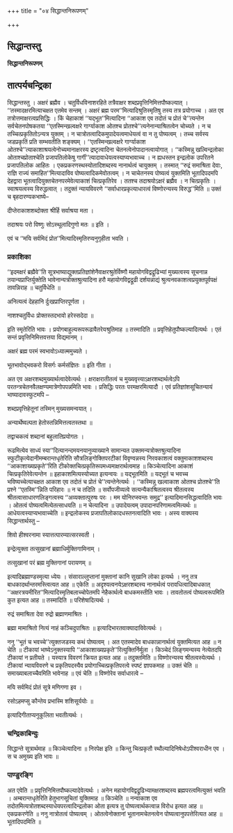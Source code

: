 +++
title = "०४ सिद्धान्तनिरूपणम्"

+++


## सिद्धान्तस्तु

**सिद्धान्तनिरूपणम्**

## **तात्पर्यचन्द्रिका**

सिद्धान्तस्तु । अक्षरं ब्रह्मैव । चतुर्विधविनाशरहिते तत्रैवाक्षर शब्दप्रवृत्तिनिमित्तपौष्कल्यात् । ‘‘तस्मादक्षरमित्याचक्षत एतमेव सन्तम् । अक्षरं ब्रह्म परम’’मित्यादिश्रुतिस्मृतिषु तस्य तत्र प्रयोगाच्च । अत एव तत्रोत्तमाक्षरत्वप्रसिद्धिः । किं चेहाकाशं ‘‘यद्भूत’’मित्यादिना ‘‘आकाश एव तदोतं च प्रोतं चे’’त्यन्तेन सर्वचेतनपोषकतया ‘‘एतस्मिन्खल्वक्षरे गार्ग्याकाश ओतश्च प्रोतश्चे’’त्यनेनान्याश्रितत्वेन चोच्यते । न च तच्चित्प्रकृतितोऽन्यत्र युक्तम् । न चात्रोतत्वादिकमुपादेयत्वमाधेयत्वं वा न तु पोष्यत्वम् । तच्च सर्वस्य जडप्रकृतिं प्रति सम्भवतीति शङ्क्यम् । ‘‘एतस्मिन्खल्वक्षरे गार्ग्याकाश ओतश्चे’’त्याकाशाश्रयत्वेनोच्यमानाक्षरस्य द्रष्टृत्वादिना चेतनत्वेनोपादानत्वायोगात् । ‘‘कस्मिन्नु खल्विन्द्रलोका ओताश्चप्रोताश्चेति प्रजापतिलोकेषु गार्गी’’त्यादावाधेयत्वस्याप्यभावाच्च । न ह्यधस्तन इन्द्रलोक उपरितने प्रजापतिलोक आहितः । एकप्रकरणस्थस्योतादिशब्दस्य नानार्थत्वं चायुक्तम् । तस्मात् ‘‘रुद्रं समाश्रिता देवाः, राज्ञि राज्यं समाहित’’मित्यादाविव पोष्यत्वादिकमेवोतत्वम् । न चाचेतनस्य पोष्यत्वं युक्तमिति भूतादिपदमपि देहद्वारा भूतत्वादियुक्तचेतनपरमेवेत्याकाशं चित्प्रकृतिरेव । ततश्च तदाश्रयोऽक्षरं ब्रह्मैव । न चित्प्रकृतिः । स्वाश्रयत्वस्य विरुद्धत्वात् । तदुक्तं न्यायविवरणे ‘‘सर्वाधारप्रकृत्याधारत्वं विष्णोरन्यस्य विरुद्ध’’मिति ॥ उक्तं च बृहदारण्यकभाष्ये–

दीप्तेराकाशशब्दोक्ता श्रीर्हि सर्वाश्रया मता ।

तदाश्रयः परो विष्णुः सोऽस्थूलादिगुणो मतः ॥ इति ।

एवं च ‘‘मयि सर्वमिदं प्रोत’’मित्यादिस्मृतिरप्यनुगृहीता भवति ।

### **प्रकाशिका**

‘‘इदमक्षरं ब्रह्मैवे’’ति सूत्रभाष्याद्युक्तप्रतिज्ञांशेनैवाक्षरश्रुतेर्विष्णौ महायोगविद्वद्रूढिभ्यां मुख्यत्वस्य सूचनान्न तयान्यप्राप्तिर्युक्तेति भावेनान्यत्रोक्तश्रुत्यादिना हरौ महायोगविद्वद्रूढी दर्शयन्नाद्यं श्रुत्यनवकाशत्वप्रयुक्तपूर्वपक्षं तावन्निराह ॥ चतुर्विधेति ॥

अनित्यत्वं देहहानि र्दुःखप्राप्तिरपूर्णता ।

नाशश्चतुर्विधः प्रोक्तस्तदभावो हरेस्सदेदा ॥

इति स्मृतेरिति भावः । प्रयोगबाहुल्यरूपरूढावैतरेयश्रुतिमाह ॥ तस्मादिति ॥ प्रवृत्तिहेतुपौष्कल्यादित्यर्थः । एतं सन्तं प्रवृत्तिनिमित्तवत्तया विद्यमानम् ।

अक्षरं ब्रह्म परमं स्वभावोऽध्यात्ममुच्यते ।

भूतभावोद्भवकरो विसर्गः कर्मसंज्ञितः ॥ इति गीता ।

अत एव अक्षरशब्दमुख्यार्थत्वादेवेत्यर्थः । क्षराक्षरातीतत्वं च मुख्यवृत्त्याऽक्षरशब्दार्थत्वेऽपि परतन्त्रचेतनवैलक्षण्यमात्रेणोपपन्नमिति भावः । प्रसिद्धिः परतः परमक्षरमित्यादौ । एवं प्रतिज्ञांशसूचितन्यायं भाष्यादावस्फुटमपि –

शब्दप्रवृत्तिहेतूनां तस्मिन् मुख्यसमन्वयात् ।

अन्यार्थेष्वल्पता हेतोस्तन्निमित्तत्वतस्तथा ॥

तद्वाचकत्वं शब्दानां बहुलातिप्रयोगतः ।

रूढमित्येव साध्यं स्या’’दित्यानन्दमयनयानुव्याख्याने सामान्यत उक्तमन्यत्रोक्तश्रुत्यादिना स्फुटीकृत्येदानीमम्बरान्तधृतेरिति सौत्रलिङ्गोक्तिपरटीकां विवृण्वन्नस्य निरवकाशत्वं वक्तुमाकाशशब्दस्य ‘‘आकाशाख्यप्रकृते’’रिति टीकोक्तचित्प्रकृतिरूपमध्यमाक्षरार्थत्वमाह ॥ किञ्चेत्यादिना आकाशं चित्प्रकृतिरेवेत्यन्तेन ॥ इहाकाशमित्यस्योच्यत इत्यन्वयः ॥ यद्भूतमिति ॥ यद्भूतं च भवच्च भविष्यच्चेत्याचक्षत आकाश एव तदोतं च प्रोतं चे’’त्यन्तेनेत्यर्थः । ‘‘कस्मिन्नु खल्वाकाश ओतश्च प्रोतश्चे’’ति प्रश्ने ‘‘एतस्मि’’न्निति परिहारः ॥ न च तदिति ॥ सर्वोपजीव्यत्वे सत्यन्यैकाश्रितत्वस्य श्रीतत्वस्य श्रीतत्वासाधारणलिङ्गत्वस्य ‘‘अव्यक्तात्पुरुषः परः । मम योनिरप्स्वन्तः समुद्र’’ इत्यादिमानसिद्धत्वादिति भावः । ओतत्वं पोष्यत्वमित्येतत्साधयति ॥ न चेत्यादिना ॥ उपादेयत्वम् उपादानपरिणामत्वमित्यर्थः ॥ आधेयत्वस्याप्यभावाच्चेति ॥ इन्द्रलोकस्य प्रजापतिलोकादधस्तनत्वादिति भावः । अस्य वाक्यस्य सिद्धान्तार्थस्तु –

शिवो हीश्वरनामा स्यात्तत्पारम्यात्सरस्वती ।

इन्द्रेत्युक्ता तत्सुखानां ब्रह्माधिर्मुक्तिगामिनाम् ।

तत्सुखानां परं ब्रह्म मुक्तिगानां परायणम् ॥

इत्यादिब्रह्माण्डस्मृत्या ध्येयः । संसाराल्लुप्तानां मुक्तानां कानि सुखानि लोका इत्यर्थः । ननु तत्र बाधकादर्थान्तरमस्त्वित्यत आह ॥ एकेति ॥ अदृश्यत्वनयेऽक्षरशब्दस्य नानार्थत्वं परावधित्वादिबाधकात् ‘‘अक्षरत्रयमीरित’’मित्यादिस्मृतिबलाच्चोपेतमपि नेहैकार्थत्वे बाधकमस्तीति भावः । तावतोतत्वं पोष्यत्वरूपमिति कुत इत्यत आह ॥ तस्मादिति ॥ परिशेषादित्यर्थः ।

रुद्रं समाश्रिता देवा रुद्रो ब्रह्माणमाश्रितः ।

ब्रह्मा मामाश्रितो नित्यं नाहं कञ्चिदुपाश्रितः ॥ इत्यादिभारतवाक्यादाविवेत्यर्थः ।

ननु ‘‘भूतं च भवच्चे’’त्युक्तजडस्य कथं पोष्यत्वम् । अत एतस्मादेव बाधकान्नानार्थत्वं युक्तमित्यत आह ॥ न चेति ॥ टीकायां भाष्येऽनुक्तस्यापि ‘‘आकाशाख्यप्रकृते’’रित्युक्तिर्निर्मूला । किञ्चेदं लिङ्गमन्यस्य नेत्येतदपि टीकायां न प्रतीयते । यस्यात्र विवरणं क्रियत इत्यत आह ॥ तदुक्तमिति ॥ विष्णोरन्यस्य श्रीतत्वस्येत्यर्थः । टीकायां न्यायविवरणे च प्रकृतिपदस्यैव प्रयोगाच्चित्प्रकृतिपरत्वे स्पष्टं ज्ञापकमाह ॥ उक्तं चेति ॥ समाख्याबलाच्चैवमिति भावेनाह ॥ एवं चेति ॥ विष्णोरेव सर्वाधारत्वे –

मयि सर्वमिदं प्रोतं सूत्रे मणिगणा इव ।

रसोऽहमप्सु कौन्तेय प्रभास्मि शशिसूर्ययोः ॥

इत्यादिगीताप्यनुकूलिता भवतीत्यर्थः ।

### **चन्द्रिकाबिन्दुः**

सिद्धान्ते सूत्रार्थमाह ॥ किञ्चेत्यादिना ॥ निरपेक्ष इति ॥ किन्तु चित्प्रकृतौ स्थौल्यादिनिषेधोऽपीश्वराधीन एव । स च अमुख्य इति भावः ॥

### **पाण्डुरङ्गि**

अत एवेति ॥ प्रवृत्तिनिमित्तपौष्कल्यादेवेत्यर्थः । अनेन महायोगविद्वद्रूढिभ्यामक्षरशब्दस्य ब्रह्मपरत्वमित्युक्तं भवति । अम्बरान्तधृतेरिति हेतुभागसूचितां युक्तिमाह ॥ किञ्चेति ॥ नन्वाकाश एव तदोतमित्यत्रोतशब्दस्याधेयपरत्वादिन्द्रलोका ओता इत्यत्र तु पोष्यत्वार्थकत्वान्न विरोध इत्यत आह ॥ एकप्रकरणेति ॥ ननु नात्रोतत्वं पोष्यत्वम् । ओतत्वेनोक्तानां भूतानामचेतनत्वेन पोष्यत्वानुपपत्तेरित्यत आह ॥ भूतादिपदमिति ॥

